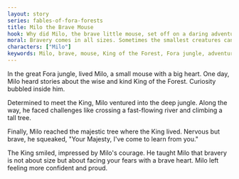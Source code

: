 ```yaml
---
layout: story
series: fables-of-fora-forests
title: Milo the Brave Mouse
hook: Why did Milo, the brave little mouse, set off on a daring adventure to see King of the Forest?
moral: Bravery comes in all sizes. Sometimes the smallest creatures can achieve great things.
characters: ["Milo"]
keywords: Milo, brave, mouse, King of the Forest, Fora jungle, adventure, curiosity, courage, wisdom, small, kindness, achieve, confidence
---
```


In the great Fora jungle, lived Milo, a small mouse with a big heart. One day, Milo heard stories about the wise and kind King of the Forest. Curiosity bubbled inside him.

Determined to meet the King, Milo ventured into the deep jungle. Along the way, he faced challenges like crossing a fast-flowing river and climbing a tall tree.

Finally, Milo reached the majestic tree where the King lived. Nervous but brave, he squeaked, "Your Majesty, I've come to learn from you."

The King smiled, impressed by Milo's courage. He taught Milo that bravery is not about size but about facing your fears with a brave heart. Milo left feeling more confident and proud.
